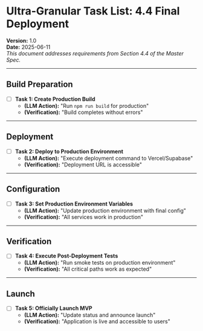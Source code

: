 # Ultra-Granular Task List: 4.4 Final Deployment

**Version:** 1.0  
**Date:** 2025-06-11  
_This document addresses requirements from Section 4.4 of the Master Spec._

---

## Build Preparation

- [ ] **Task 1: Create Production Build**
    - **(LLM Action):** "Run `npm run build` for production"
    - **(Verification):** "Build completes without errors"

---

## Deployment

- [ ] **Task 2: Deploy to Production Environment**
    - **(LLM Action):** "Execute deployment command to Vercel/Supabase"
    - **(Verification):** "Deployment URL is accessible"

---

## Configuration

- [ ] **Task 3: Set Production Environment Variables**
    - **(LLM Action):** "Update production environment with final config"
    - **(Verification):** "All services work in production"

---

## Verification

- [ ] **Task 4: Execute Post-Deployment Tests**
    - **(LLM Action):** "Run smoke tests on production environment"
    - **(Verification):** "All critical paths work as expected"

---

## Launch

- [ ] **Task 5: Officially Launch MVP**
    - **(LLM Action):** "Update status and announce launch"
    - **(Verification):** "Application is live and accessible to users"
